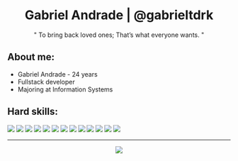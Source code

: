 <h1 align="center">Gabriel Andrade | @gabrieltdrk </h1>
<p align="center">" To bring back loved ones; That’s what everyone wants. "</p>

## **About me:**

* Gabriel Andrade - 24 years
* Fullstack developer
* Majoring at Information Systems

## **Hard skills:**

 <p align="left">
<img src="https://img.shields.io/badge/c%23-121111?logo=csharp&style=for-the-badge&logoColor=F2F2F2"/>
<img src="https://img.shields.io/badge/html5-F2F2F2?logo=html5&style=for-the-badge&logoColor=121111"/>
<img src="https://img.shields.io/badge/css3-121111?logo=css3&style=for-the-badge&logoColor=F2F2F2"/>
<img src="https://img.shields.io/badge/javascript-F2F2F2?logo=javascript&style=for-the-badge&logoColor=121111"/>
<img src="https://img.shields.io/badge/react-121111?logo=react&style=for-the-badge&logoColor=F2F2F2"/>
<img src="https://img.shields.io/badge/typescript-F2F2F2?logo=typescript&style=for-the-badge&logoColor=121111"/>
<img src="https://img.shields.io/badge/node.js-121111?logo=node.js&style=for-the-badge&logoColor=F2F2F2"/>
<img src="https://img.shields.io/badge/express.js-F2F2F2?logo=express&style=for-the-badge&logoColor=121111"/>
<img src="https://img.shields.io/badge/mysql-121111?logo=mysql&style=for-the-badge&logoColor=F2F2F2"/>
<img src="https://img.shields.io/badge/git-F2F2F2?logo=git&style=for-the-badge&logoColor=121111"/>
<img src="https://img.shields.io/badge/github-121111?logo=github&style=for-the-badge&logoColor=F2F2F2"/>
<img src="https://img.shields.io/badge/visual%20studio%20code-F2F2F2?logo=visual%20studio%20code&style=for-the-badge&logoColor=121111"/>
<img src="https://img.shields.io/badge/jira-121111?logo=jira&style=for-the-badge&logoColor=F2F2F2"/>
 </p>


<hr>

<p align="center"><img src="https://github-readme-stats.vercel.app/api/?username=gabrieltdrk&style=for-the-badge&title_color=000000&text_color=000000&bg_color=FFFFFF&border_color=000000&show_icons=true&icon_color=d1b200&rank_icon=github"/></p>
